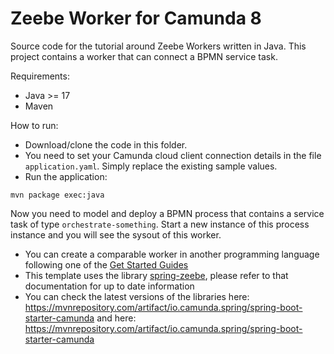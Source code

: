# Zeebe Worker for Camunda 8

Source code for the tutorial around Zeebe Workers written in Java.
This project contains a worker that can connect a BPMN service task.

Requirements:

* Java >= 17
* Maven

How to run:

* Download/clone the code in this folder.
* You need to set your Camunda cloud client connection details in the file `application.yaml`. Simply replace the existing sample values.
* Run the application:

```
mvn package exec:java
```

Now you need to model and deploy a BPMN process that contains a service task of type `orchestrate-something`. Start a new instance of this process instance and you will see the sysout of this worker.

- You can create a comparable worker in another programming language following one of the [Get Started Guides](https://github.com/camunda-cloud/camunda-cloud-get-started)
- This template uses the library [spring-zeebe](https://github.com/camunda-community-hub/spring-zeebe), please refer to that documentation for up to date information
- You can check the latest versions of the libraries here: https://mvnrepository.com/artifact/io.camunda.spring/spring-boot-starter-camunda and here: https://mvnrepository.com/artifact/io.camunda.spring/spring-boot-starter-camunda
